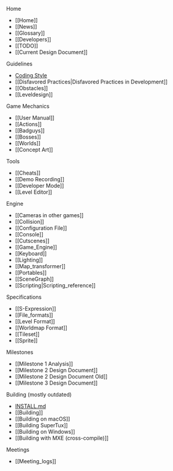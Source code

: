 Home

* [[Home]]
* [[News]]
* [[Glossary]]
* [[Developers]]
* [[TODO]]
* [[Current Design Document]]

Guidelines

* [Coding Style](https://github.com/SuperTux/supertux/blob/master/CODINGSTYLE.md)
* [[Disfavored Practices|Disfavored Practices in Development]]
* [[Obstacles]]
* [[Leveldesign]]

Game Mechanics

* [[User Manual]]
* [[Actions]]
* [[Badguys]]
* [[Bosses]]
* [[Worlds]]
* [[Concept Art]]

Tools

* [[Cheats]]
* [[Demo Recording]]
* [[Developer Mode]]
* [[Level Editor]]

Engine

* [[Cameras in other games]]
* [[Collision]]
* [[Configuration File]]
* [[Console]]
* [[Cutscenes]]
* [[Game_Engine]]
* [[Keyboard]]
* [[Lighting]]
* [[Map_transformer]]
* [[Portables]]
* [[SceneGraph]]
* [[Scripting|Scripting_reference]]

Specifications

* [[S-Expression]]
* [[File_formats]]
* [[Level Format]]
* [[Worldmap Format]]
* [[Tileset]]
* [[Sprite]]

Milestones

* [[Milestone 1 Analysis]]
* [[Milestone 2 Design Document]]
* [[Milestone 2 Design Document Old]]
* [[Milestone 3 Design Document]]

Building (mostly outdated)

* [INSTALL.md](https://github.com/SuperTux/supertux/blob/master/INSTALL.md)
* [[Building]]
* [[Building on macOS]]
* [[Building SuperTux]]
* [[Building on Windows]]
* [[Building with MXE (cross-compile)]]

Meetings

* [[Meeting_logs]]
